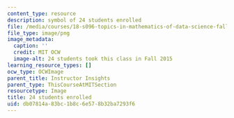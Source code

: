 ```yaml
---
content_type: resource
description: symbol of 24 students enrolled
file: /media/courses/18-s096-topics-in-mathematics-of-data-science-fall-2015/db07814a83bc1b8c6e578b32ba7293f6_24.png
file_type: image/png
image_metadata:
  caption: ''
  credit: MIT OCW
  image-alt: 24 students took this class in Fall 2015
learning_resource_types: []
ocw_type: OCWImage
parent_title: Instructor Insights
parent_type: ThisCourseAtMITSection
resourcetype: Image
title: 24 students enrolled
uid: db07814a-83bc-1b8c-6e57-8b32ba7293f6
---
```

